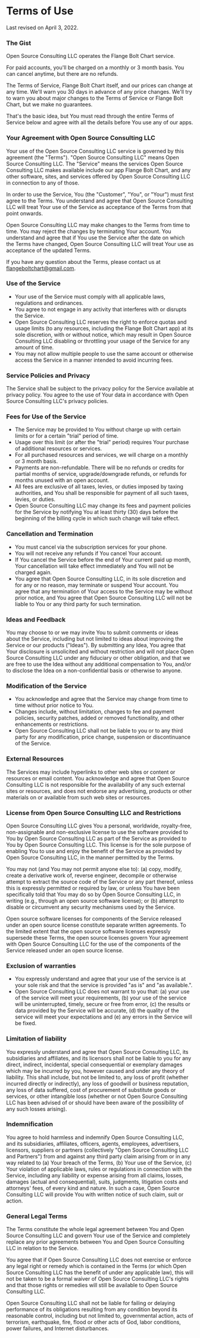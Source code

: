 Terms of Use
================

Last revised on April 3, 2022.

### The Gist

Open Source Consulting LLC operates the Flange Bolt Chart service.

For paid accounts, you'll be charged on a monthly or 3 month basis. You can cancel anytime, but there are no refunds.

The Terms of Service, Flange Bolt Chart itself, and our prices can change at any time. We'll warn you 30 days in advance of any price changes. We'll try to warn you about major changes to the Terms of Service or Flange Bolt Chart, but we make no guarantees.

That's the basic idea, but You must read through the entire Terms of Service below and agree with all the details before You use any of our apps.

### Your Agreement with Open Source Consulting LLC

Your use of the Open Source Consulting LLC service is governed by this agreement (the "Terms"). "Open Source Consulting LLC" means Open Source Consulting LLC. The "Service" means the services Open Source Consulting LLC makes available include our app Flange Bolt Chart, and any other software, sites, and services offered by Open Source Consulting LLC in connection to any of those. 

In order to use the Service, You (the "Customer", "You", or "Your") must first agree to the Terms. You understand and agree that Open Source Consulting LLC will treat Your use of the Service as acceptance of the Terms from that point onwards.

Open Source Consulting LLC may make changes to the Terms from time to time. You may reject the changes by terminating Your account. You understand and agree that if You use the Service after the date on which the Terms have changed, Open Source Consulting LLC will treat Your use as acceptance of the updated Terms.

If you have any question about the Terms, please contact us at flangeboltchart@gmail.com.

### Use of the Service

* Your use of the Service must comply with all applicable laws, regulations and ordinances.
* You agree to not engage in any activity that interferes with or disrupts the Service.
* Open Source Consulting LLC reserves the right to enforce quotas and usage limits (to any resources, including the Flange Bolt Chart app) at its sole discretion, with or without notice, which may result in Open Source Consulting LLC disabling or throttling your usage of the Service for any amount of time.
* You may not allow multiple people to use the same account or otherwise access the Service in a manner intended to avoid incurring fees.

### Service Policies and Privacy

The Service shall be subject to the privacy policy for the Service available at privacy policy. You agree to the use of Your data in accordance with Open Source Consulting LLC's privacy policies.

### Fees for Use of the Service

* The Service may be provided to You without charge up with certain limits or for a certain "trial" period of time.
* Usage over this limit (or after the "trial" period) requires Your purchase of additional resources or services.
* For all purchased resources and services, we will charge on a monthly or 3 month basis.
* Payments are non-refundable. There will be no refunds or credits for partial months of service, upgrade/downgrade refunds, or refunds for months unused with an open account.
* All fees are exclusive of all taxes, levies, or duties imposed by taxing authorities, and You shall be responsible for payment of all such taxes, levies, or duties.
* Open Source Consulting LLC may change its fees and payment policies for the Service by notifying You at least thirty (30) days before the beginning of the billing cycle in which such change will take effect.

### Cancellation and Termination

* You must cancel via the subscription services for your phone.
* You will not receive any refunds if You cancel Your account.
* If You cancel the Service before the end of Your current paid up month, Your cancellation will take effect immediately and You will not be charged again.
* You agree that Open Source Consulting LLC, in its sole discretion and for any or no reason, may terminate or suspend Your account. You agree that any termination of Your access to the Service may be without prior notice, and You agree that Open Source Consulting LLC will not be liable to You or any third party for such termination.

### Ideas and Feedback

You may choose to or we may invite You to submit comments or ideas about the Service, including but not limited to ideas about improving the Service or our products ("Ideas"). By submitting any Idea, You agree that Your disclosure is unsolicited and without restriction and will not place Open Source Consulting LLC under any fiduciary or other obligation, and that we are free to use the Idea without any additional compensation to You, and/or to disclose the Idea on a non-confidential basis or otherwise to anyone.

### Modification of the Service

* You acknowledge and agree that the Service may change from time to time without prior notice to You.
* Changes include, without limitation, changes to fee and payment policies, security patches, added or removed functionality, and other enhancements or restrictions.
* Open Source Consulting LLC shall not be liable to you or to any third party for any modification, price change, suspension or discontinuance of the Service.

### External Resources

The Services may include hyperlinks to other web sites or content or resources or email content. You acknowledge and agree that Open Source Consulting LLC is not responsible for the availability of any such external sites or resources, and does not endorse any advertising, products or other materials on or available from such web sites or resources.

### License from Open Source Consulting LLC and Restrictions

Open Source Consulting LLC gives You a personal, worldwide, royalty-free, non-assignable and non-exclusive license to use the software provided to You by Open Source Consulting LLC as part of the Service as provided to You by Open Source Consulting LLC. This license is for the sole purpose of enabling You to use and enjoy the benefit of the Service as provided by Open Source Consulting LLC, in the manner permitted by the Terms.

You may not (and You may not permit anyone else to): (a) copy, modify, create a derivative work of, reverse engineer, decompile or otherwise attempt to extract the source code of the Service or any part thereof, unless this is expressly permitted or required by law, or unless You have been specifically told that You may do so by Open Source Consulting LLC, in writing (e.g., through an open source software license); or (b) attempt to disable or circumvent any security mechanisms used by the Service.

Open source software licenses for components of the Service released under an open source license constitute separate written agreements. To the limited extent that the open source software licenses expressly supersede these Terms, the open source licenses govern Your agreement with Open Source Consulting LLC for the use of the components of the Service released under an open source license.

### Exclusion of warranties

* You expressly understand and agree that your use of the service is at your sole risk and that the service is provided "as is" and "as available.".
* Open Source Consulting LLC does not warrant to you that: (a) your use of the service will meet your requirements, (b) your use of the service will be uninterrupted, timely, secure or free from error, (c) the results or data provided by the Service will be accurate, (d) the quality of the service will meet your expectations and (e) any errors in the Service will be fixed.

### Limitation of liability

You expressly understand and agree that Open Source Consulting LLC, its subsidiaries and affiliates, and its licensors shall not be liable to you for any direct, indirect, incidental, special consequential or exemplary damages which may be incurred by you, however caused and under any theory of liability. This shall include, but not be limited to, any loss of profit (whether incurred directly or indirectly), any loss of goodwill or business reputation, any loss of data suffered, cost of procurement of substitute goods or services, or other intangible loss (whether or not Open Source Consulting LLC has been advised of or should have been aware of the possibility of any such losses arising).

### Indemnification

You agree to hold harmless and indemnify Open Source Consulting LLC, and its subsidiaries, affiliates, officers, agents, employees, advertisers, licensors, suppliers or partners (collectively "Open Source Consulting LLC and Partners") from and against any third party claim arising from or in any way related to (a) Your breach of the Terms, (b) Your use of the Service, (c) Your violation of applicable laws, rules or regulations in connection with the Service, including any liability or expense arising from all claims, losses, damages (actual and consequential), suits, judgments, litigation costs and attorneys' fees, of every kind and nature. In such a case, Open Source Consulting LLC will provide You with written notice of such claim, suit or action.

### General Legal Terms

The Terms constitute the whole legal agreement between You and Open Source Consulting LLC and govern Your use of the Service and completely replace any prior agreements between You and Open Source Consulting LLC in relation to the Service.

You agree that if Open Source Consulting LLC does not exercise or enforce any legal right or remedy which is contained in the Terms (or which Open Source Consulting LLC has the benefit of under any applicable law), this will not be taken to be a formal waiver of Open Source Consulting LLC's rights and that those rights or remedies will still be available to Open Source Consulting LLC.

Open Source Consulting LLC shall not be liable for failing or delaying performance of its obligations resulting from any condition beyond its reasonable control, including but not limited to, governmental action, acts of terrorism, earthquake, fire, flood or other acts of God, labor conditions, power failures, and Internet disturbances.